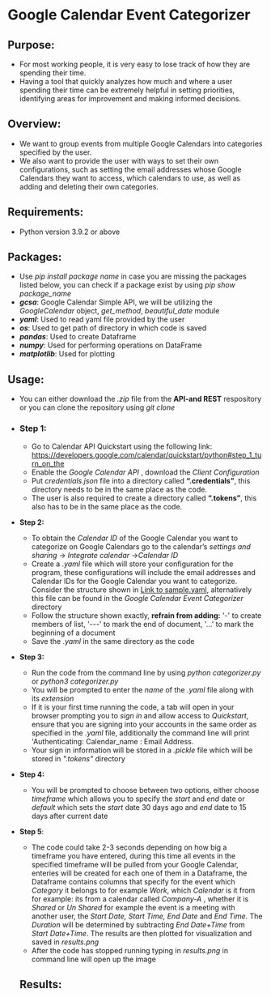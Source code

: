 # Google Calendar Event Categorizer
## Purpose:
- For most working people, it is very easy to lose track of how they are spending their time. 
- Having a tool that quickly analyzes how much and where a user spending their time can be extremely helpful in setting priorities, identifying areas for improvement and making informed decisions. 

## Overview:
- We want to group events from multiple Google Calendars into categories specified by the user. 
- We also want to provide the user with ways to set their own configurations, such as setting the email addresses whose Google Calendars they want to access, which calendars to use, as well as adding and deleting their own categories.

## Requirements:
- Python version 3.9.2 or above

## Packages:
- Use *pip install package name* in case you are missing the packages listed below, you can check if a package exist by using *pip show package_name*
- ***gcsa***: Google Calendar Simple API, we  will be utilizing the *GoogleCalendar* object, *get_method*, *beautiful_date* module
- ***yaml***: Used to read yaml file provided by the user
- ***os***: Used to get path of directory in which code is saved
- ***pandas***: Used to create Dataframe
- ***numpy***: Used for performing operations on DataFrame
- ***matplotlib***: Used for plotting

## Usage:
- You can either download the *.zip* file from the **API-and REST** respository or you can clone the repository using *git clone*
- ### Step 1:   
  - Go to Calendar API Quickstart using the following link: https://developers.google.com/calendar/quickstart/python#step_1_turn_on_the 
  - Enable the *Google Calendar API* , download the *Client Configuration* 
  - Put *credentials.json* file into a directory called **“.credentials”**, this directory needs to be in the same place as the code.  
  - The user is also required to create a directory called **“.tokens”**, this also has to be in the same place as the code. 

- **Step 2:**
  - To obtain the *Calendar ID* of the Google Calendar you want to categorize on Google Calendars go to the calendar’s *settings and sharing* -> *Integrate calendar*          ->*Calendar ID* 
  - Create a *.yaml* file which will store your configuration for the program, these configurations will include the email addresses and Calendar IDs for the Google Calendar you want to categorize. Consider the structure shown in [Link to sample.yaml](./sample.yaml), alternatively this file can be found in the *Google Calendar Event Categorizer* directory
  - Follow the structure shown exactly, **refrain from adding:** '-' to create members of list, '---' to mark the end of document, '...' to mark the beginning of a document
  - Save the *.yaml* in the same directory as the code

- **Step 3:**
  - Run the code from the command line by using *python categorizer.py* or *python3 categorizer.py*
  - You will be prompted to enter the *name* of the *.yaml* file along with its *extension*
  - If it is your first time running the code, a tab will open in your browser prompting you to *sign in* and allow access to *Quickstart*, ensure that you are signing into your accounts in the same order as specified in the *.yaml* file, additionally the command line will print 'Authenticating: Calendar_name : Email Address.
  - Your sign in information will be stored in a *.pickle* file which will be stored in *".tokens"* directory 

- **Step 4:**
  - You will be prompted to choose between two options, either choose *timeframe* which allows you to specify the *start* and *end* date or *default* which sets the *start* date 30 days ago and *end* date to 15 days after current date
 
- **Step 5**:
  - The code could take 2-3 seconds depending on how big a timeframe you have entered, during this time all events in the specified timeframe will be pulled from your Google Calendar, enteries will be created for each one of them in a Dataframe, the Dataframe contains columns that specify for the event which *Category* it belongs to for example *Work*, which *Calendar* is it from for example: its from a calendar called *Company-A* , whether it is *Shared* or *Un Shared* for example the event is a meeting with another user, the *Start Date, Start Time, End Date* and *End Time*. The *Duration* will be determined by subtracting *End Date+Time* from *Start Date+Time*. The results are then plotted for visualization and saved in *results.png*
  - After the code has stopped running typing in *results.png* in command line will open up the image
  
  **Results:**
  - 
    

       
  
